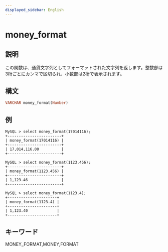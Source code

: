 ```yaml
---
displayed_sidebar: English
---
```


# money_format

## 説明

この関数は、通貨文字列としてフォーマットされた文字列を返します。整数部は3桁ごとにカンマで区切られ、小数部は2桁で表示されます。

## 構文

```Haskell
VARCHAR money_format(Number)
```

## 例

```Plain Text
MySQL > select money_format(17014116);
+------------------------+
| money_format(17014116) |
+------------------------+
| 17,014,116.00          |
+------------------------+

MySQL > select money_format(1123.456);
+------------------------+
| money_format(1123.456) |
+------------------------+
| 1,123.46               |
+------------------------+

MySQL > select money_format(1123.4);
+----------------------+
| money_format(1123.4) |
+----------------------+
| 1,123.40             |
+----------------------+
```

## キーワード

MONEY_FORMAT,MONEY,FORMAT
